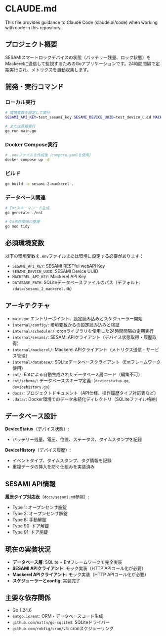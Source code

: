 # CLAUDE.md

This file provides guidance to Claude Code (claude.ai/code) when working with code in this repository.

## プロジェクト概要

SESAMIスマートロックデバイスの状態（バッテリー残量、ロック状態）をMackerelに送信して監視するためのGoアプリケーションです。24時間間隔で定期実行され、メトリクスを自動収集します。

## 開発・実行コマンド

### ローカル実行
```bash
# 環境変数を設定して実行
SESAMI_API_KEY=test_sesami_key SESAMI_DEVICE_UUID=test_device_uuid MACKEREL_API_KEY=test_mackerel_key go run main.go

# または直接実行
go run main.go
```

### Docker Compose実行
```bash
# .envファイルを作成後（compose.yamlを使用）
docker compose up -d
```

### ビルド
```bash
go build -o sesami-2-mackerel .
```

### データベース関連
```bash
# Entスキーマコード生成
go generate ./ent

# Go依存関係の整理
go mod tidy
```

## 必須環境変数

以下の環境変数を`.env`ファイルまたは環境に設定する必要があります：

- `SESAMI_API_KEY`: SESAMI RESTful webAPI Key
- `SESAMI_DEVICE_UUID`: SESAMI Device UUID  
- `MACKEREL_API_KEY`: Mackerel API Key
- `DATABASE_PATH`: SQLiteデータベースファイルのパス（デフォルト: `/data/sesami_2_mackerel.db`）

## アーキテクチャ

- `main.go`: エントリーポイント、設定読み込みとスケジューラー開始
- `internal/config/`: 環境変数からの設定読み込みと検証
- `internal/scheduler/`: cronライブラリを使用した24時間間隔の定期実行
- `internal/sesami/`: SESAMI APIクライアント（デバイス状態取得・履歴取得）
- `internal/mackerel/`: Mackerel APIクライアント（メトリクス送信・サービス管理）
- `internal/database/`: SQLiteデータベースクライアント（Entフレームワーク使用）
- `ent/`: Entによる自動生成されたデータベース層コード（編集不可）
- `ent/schema/`: データベーススキーマ定義（`devicestatus.go`, `devicehistory.go`）
- `docs/`: プロジェクトドキュメント（API仕様、操作履歴タイプ対応表など）
- `.data/`: Docker環境でのデータ永続化ディレクトリ（SQLiteファイル格納）

## データベース設計

**DeviceStatus**（デバイス状態）:
- バッテリー残量、電圧、位置、ステータス、タイムスタンプを記録

**DeviceHistory**（デバイス履歴）:
- イベントタイプ、タイムスタンプ、タグ情報を記録
- 重複データの挿入を防ぐ仕組みを実装済み

## SESAMI API情報

**履歴タイプ対応表**（`docs/sesami.md`参照）:
- Type 1: オープンセンサ施錠
- Type 2: オープンセンサ解錠  
- Type 8: 手動解錠
- Type 90: ドア解錠
- Type 91: ドア施錠

## 現在の実装状況

- **データベース層**: SQLite + Entフレームワークで完全実装
- **SESAMI APIクライアント**: モック実装（HTTP APIコール化が必要）
- **Mackerel APIクライアント**: モック実装（HTTP APIコール化が必要）
- **スケジューラーとconfig**: 実装完了

## 主要な依存関係

- Go 1.24.6
- `entgo.io/ent`: ORM・データベースコード生成
- `github.com/mattn/go-sqlite3`: SQLiteドライバー
- `github.com/robfig/cron/v3`: cronスケジューリング